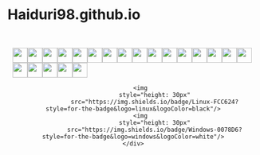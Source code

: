 # Haiduri98.github.io

<head>
    <link
            href="https://fonts.googleapis.com/css?family=DM Sans" rel="stylesheet" />
</head>
<body>
    <h4
            align="center"
            style="
        font-family: 'DM Sans', sans-serif;
        margin: 40px auto 10px auto;
        width: fit-content;
      "
    >
    </h4>
    <div id="grey-line"></div>
    <div
            id="badges"
            align="center"
            style="
        padding: 10px;
        display: flex;
        flex-wrap: wrap;
      "
    >
        <img style="height: 30px" src="https://img.shields.io/badge/ASP.NET_Core-512BD4?style=for-the-badge&logo=asp.net&logoColor=white"/>
        <img
                style="height: 30px"
                src="https://img.shields.io/badge/Microsoft_Azure-0089D6?style=for-the-badge&logo=microsoft-azure&logoColor=white"/>
        <img
                style="height: 30px"
                src="https://img.shields.io/badge/Angular-D60000?style=for-the-badge&logo=angular&logoColor=white"/>
        <img
                style="height: 30px"
                src="https://img.shields.io/badge/Java-ED8B00?style=for-the-badge&logo=java&logoColor=white"/>
        <img
                style="height: 30px"
                src="https://img.shields.io/badge/C%23-239120?style=for-the-badge&logo=c-sharp&logoColor=white"/>
        <img
                style="height: 30px"
                src="https://img.shields.io/badge/Python-3776AB?style=for-the-badge&logo=python&logoColor=white"/>
        <img
                style="height: 30px"
                src="https://img.shields.io/badge/JavaScript-F7DF1E?style=for-the-badge&logo=javascript&logoColor=black"/>
        <img
                style="height: 30px"
                src="https://img.shields.io/badge/TypeScript-007ACC?style=for-the-badge&logo=typescript&logoColor=white"/>
        <img
                style="height: 30px"
                src="https://img.shields.io/badge/PostgreSQL-316192?style=for-the-badge&logo=postgresql&logoColor=white"/>
        <img
                style="height: 30px"
                src="https://img.shields.io/badge/SQLite-07405E?style=for-the-badge&logo=sqlite&logoColor=white"/>
        <img
                style="height: 30px"
                src="https://img.shields.io/badge/-Docker-black?style=for-the-badge&amp;logo=docker"
        />
        <img
                style="height: 30px"
                src="https://img.shields.io/badge/-Git-black?style=for-the-badge&amp;logo=git"/>
        <img style="height: 30px" src="https://img.shields.io/badge/Bootstrap-7952B3?style=for-the-badge&logo=bootstrap&logoColor=white"/>
        <img style="height: 30px" src="https://img.shields.io/badge/HTML5-E34F26?style=for-the-badge&logo=html5&logoColor=white"/>
        <img style="height: 30px" src="https://img.shields.io/badge/CSS3-1572B6?style=for-the-badge&logo=css3&logoColor=white"/>
        <img style="height: 30px" src="https://img.shields.io/badge/Microsoft_SQL_Server-CC2927?style=for-the-badge&logo=microsoft-sql-server&logoColor=white"/>
        <img style="height: 30px" src="https://img.shields.io/badge/Pandas-150458?style=for-the-badge&logo=pandas&logoColor=white"/>
        <img style="height: 30px" src="https://img.shields.io/badge/NumPy-013243?style=for-the-badge&logo=numpy&logoColor=white"/>
        <img style="height: 30px" src="https://img.shields.io/badge/Matplotlib-003C30?style=for-the-badge&logo=matplotlib&logoColor=white"/>
        <img style="height: 30px" src="https://img.shields.io/badge/PyTorch-EE4C2C?style=for-the-badge&logo=pytorch&logoColor=white"/>
        <img style="height: 30px" src="https://img.shields.io/badge/NVIDIA%20CUDA-76B900?style=for-the-badge&logo=nvidia&logoColor=white"/>





        <img
                style="height: 30px"
                src="https://img.shields.io/badge/Linux-FCC624?style=for-the-badge&logo=linux&logoColor=black"/>
        <img
                style="height: 30px"
                src="https://img.shields.io/badge/Windows-0078D6?style=for-the-badge&logo=windows&logoColor=white"/>
    </div>
</body>
